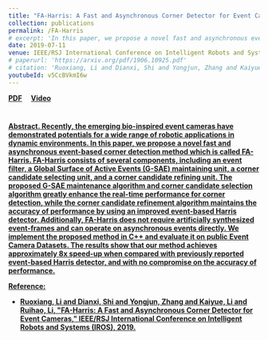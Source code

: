 ```yaml
---
title: "FA-Harris: A Fast and Asynchronous Corner Detector for Event Cameras"
collection: publications
permalink: /FA-Harris
# excerpt: 'In this paper, we propose a novel fast and asynchronous event-based corner detection method which is called FA-Harris. FA-Harris consists of several components, including an event filter, a Global Surface of Active Events (G-SAE) maintaining unit, a corner candidate selecting unit, and a corner candidate refining unit.'
date: 2019-07-11
venue: IEEE/RSJ International Conference on Intelligent Robots and Systems (IROS)
# paperurl: 'https://arxiv.org/pdf/1906.10925.pdf'
# citation: 'Ruoxiang, Li and Dianxi, Shi and Yongjun, Zhang and Kaiyue, Li and Ruihao, Li. "FA-Harris: A Fast and Asynchronous Corner Detector for Event Cameras". IEEE/RSJ International Conference on Intelligent Robots and Systems (IROS), 2019.'
youtubeId: v5CcBVkmI6w
---
```

<a href="https://arxiv.org/pdf/1906.10925.pdf" target="_blank"><b>PDF</b></a>&emsp;
<a href="https://youtu.be/v5CcBVkmI6w" target="_blank"><b>Video</b></a>&emsp;
# <a href="https://ruoxianglee.github.io/files/2019_iros_fa_harris.txt" target="_blank"><b>

<b>Abstract.</b>
Recently, the emerging bio-inspired event cameras have demonstrated potentials for a wide range of robotic applications in dynamic environments. In this paper, we propose a novel fast and asynchronous event-based corner detection method which is called FA-Harris. FA-Harris consists of several components, including an event filter, a Global Surface of Active Events (G-SAE) maintaining unit, a corner candidate selecting unit, and a corner candidate refining unit. The proposed G-SAE maintenance algorithm and corner candidate selection algorithm greatly enhance the real-time performance for corner detection, while the corner candidate refinement algorithm maintains the accuracy of performance by using an improved event-based Harris detector. Additionally, FA-Harris does not require artificially synthesized event-frames and can operate on asynchronous events directly. We implement the proposed method in C++ and evaluate it on public Event Camera Datasets. The results show that our method achieves approximately 8x speed-up when compared with previously reported event-based Harris detector, and with no compromise on the accuracy of performance. 

<b>Reference:</b> 
* <b>Ruoxiang, Li</b> and Dianxi, Shi and Yongjun, Zhang and Kaiyue, Li and Ruihao, Li, "FA-Harris: A Fast and Asynchronous Corner Detector for Event Cameras," IEEE/RSJ International Conference on Intelligent Robots and Systems (IROS), 2019.
